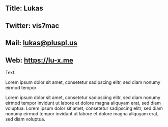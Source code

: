 Title: Lukas
----
Twitter: vis7mac
----
Mail: lukas@pluspl.us
----
Web: https://lu-x.me
----
Text:

Lorem ipsum dolor sit amet, consetetur sadipscing elitr, sed diam nonumy eirmod tempor

Lorem ipsum dolor sit amet, consetetur sadipscing elitr, sed diam nonumy eirmod tempor invidunt ut labore et dolore magna aliquyam erat, sed diam voluptua.
Lorem ipsum dolor sit amet, consetetur sadipscing elitr, sed diam nonumy eirmod tempor invidunt ut labore et dolore magna aliquyam erat, sed diam voluptua.